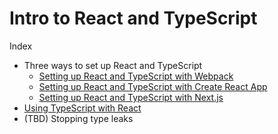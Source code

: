 # Intro to React and TypeScript

Index

* Three ways to set up React and TypeScript
  * [Setting up React and TypeScript with Webpack](./docs/installing-react-and-typescript/webpack.md)
  * [Setting up React and TypeScript with Create React App](./docs/installing-react-and-typescript/cra.md)
  * [Setting up React and TypeScript with Next.js](./docs/installing-react-and-typescript/nextJS.md)
* [Using TypeScript with React](./using-typescript-with-react/guide.md)
* (TBD) Stopping type leaks
